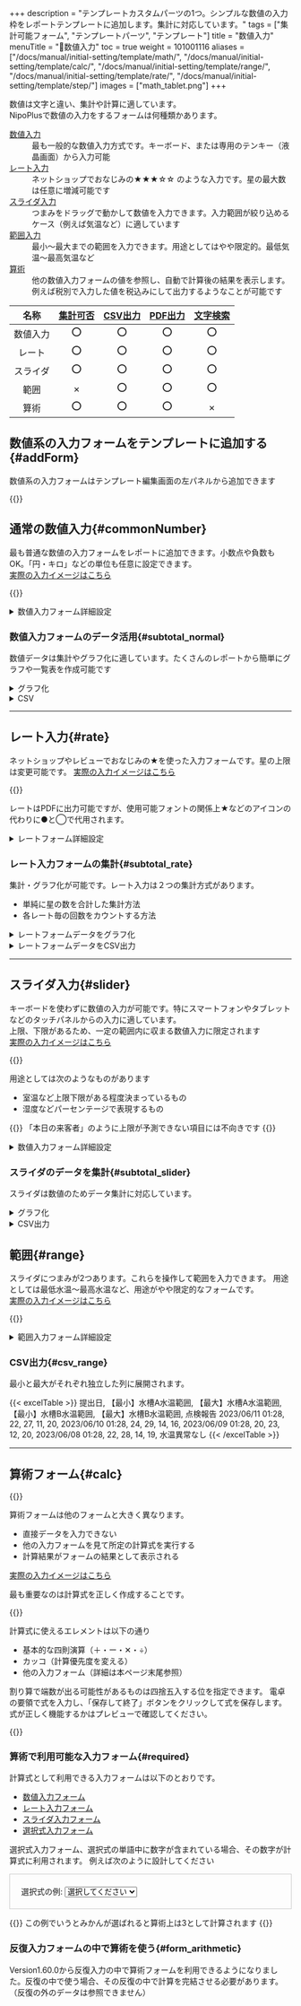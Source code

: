 +++
description = "テンプレートカスタムパーツの1つ。シンプルな数値の入力枠をレポートテンプレートに追加します。集計に対応しています。"
tags = ["集計可能フォーム", "テンプレートパーツ", "テンプレート"]
title = "数値入力"
menuTitle = "🧩数値入力"
toc = true
weight = 101001116
aliases = ["/docs/manual/initial-setting/template/math/", "/docs/manual/initial-setting/template/calc/", "/docs/manual/initial-setting/template/range/", "/docs/manual/initial-setting/template/rate/", "/docs/manual/initial-setting/template/step/"]
images = ["math_tablet.png"]
+++


数値は文字と違い、集計や計算に適しています。  
NipoPlusで数値の入力をするフォームは何種類かあります。

<dl class="basic">
<dt><a href="#commonNumber">数値入力</a></dt>
<dd>最も一般的な数値入力方式です。キーボード、または専用のテンキー（液晶画面）から入力可能</dd>
<dt><a href="#rate">レート入力</a></dt>
<dd>ネットショップでおなじみの★★★☆☆ のような入力です。星の最大数は任意に増減可能です</dd>
<dt><a href="#slider">スライダ入力</a></dt>
<dd>つまみをドラッグで動かして数値を入力できます。入力範囲が絞り込めるケース（例えば気温など）に適しています</dd>
<dt><a href="#range">範囲入力</a></dt>
<dd>最小〜最大までの範囲を入力できます。用途としてはやや限定的。最低気温〜最高気温など</dd>
<dt><a href="#calc">算術</a></dt>
<dd>他の数値入力フォームの値を参照し、自動で計算後の結果を表示します。例えば税別で入力した値を税込みにして出力するようなことが可能です</dd>
</dl>


名称|[集計可否](/docs/manual/analytics/)|[CSV出力](/docs/manual/analytics/csv/)|[PDF出力](/docs/manual/read-report/state/#pdf_export)|[文字検索](/docs/manual/read-report/list/)|
|:---:|:---:|:---:|:---:|:---:|
|数値入力|⭕|⭕|⭕|⭕|
|レート|⭕|⭕|⭕|⭕|
|スライダ|⭕|⭕|⭕|⭕|
|範囲|✗|⭕|⭕|⭕|
|算術|⭕|⭕|⭕|✗|


## 数値系の入力フォームをテンプレートに追加する{#addForm}

数値系の入力フォームはテンプレート編集画面の左パネルから追加できます


{{<icatch filename="add-parts-num" msg="数値入力フォームをテンプレートに追加してみよう" alice="here">}}


## 通常の数値入力{#commonNumber}

最も普通な数値の入力フォームをレポートに追加できます。小数点や負数もOK。「円・キロ」などの単位も任意に設定できます。  
[実際の入力イメージはこちら](/docs/manual/write-report/parts/#number)



{{<icatch filename="math-input" msg="金額や距離・個数など、数値の入力に最適" alice="ok">}}



<details>
  <summary>数値入力フォーム詳細設定</summary>


<dl class="basic">
  <dt>入力必須</dt>
  <dd>これがONの場合、数値が空欄だとレポートの提出ができなくなります</dd>
  <dt>初期値</dt>
  <dd>レポートの新規作成時に値をセットしたい場合は数値を入力してください。不要の場合は空欄にしておきます</dd>
  <dt>集計する</dt>
  <dd>ON:集計機能で利用できます。集計が不要の場合はOFFにします</dd>
  <dt>単位</dt>
  <dd>数値入力の右端に表示されます。「個」や「枚」「箱」など用途にあった文字を入力してください</dd>
</dl>

補足:[共通設定事項](/docs/manual/initial-setting/template/make/#common_setting)

</details>





### 数値入力フォームのデータ活用{#subtotal_normal}

数値データは集計やグラフ化に適しています。たくさんのレポートから簡単にグラフや一覧表を作成可能です



<details>
  <summary>グラフ化</summary>

NipoPlusのグラフ化機能を使えばアプリ内のレポートをほぼリアルタイムにグラフ化できます。

{{<icatch filename="math_charts" msg="数値のデータをグラフ化する">}}

{{<btnCenter "/docs/manual/analytics/chart/" "レポートをグラフ化する">}}

</details>



<details>
  <summary>CSV</summary>

数値のレポートはCSVに出力できます。  
設定で指定した数値の**単位**については、CSV上のラベル（1行目）に【】に囲まれて出力されます。


{{< excelTable >}}
提出日, 【Km】走行距離, 【リットル】消費ガソリン, 【件】訪問件数, 【件】内見込み, 【件】契約件数, 【千円】契約総額
2023/06/16, 3, 4, 2, 3, 22, 8
2023/06/15, 3, 5, 6, 2, 7, 9
2023/06/13, 25, 73, 36, 2, 4, 9
2023/06/11, 12, 3, 6, 1, 9, 45
2023/06/08, 11, 23, 33, 4, 16, 22
{{< /excelTable >}}


</details>


---





## レート入力{#rate}

ネットショップやレビューでおなじみの★を使った入力フォームです。星の上限は変更可能です。
[実際の入力イメージはこちら](/docs/manual/write-report/parts/#rate)

{{<icatch filename="input-rating" msg="レビューでおなじみ ☆☆★★★風な入力方式です"  alice="ok">}}

レートはPDFに出力可能ですが、使用可能フォントの関係上★などのアイコンの代わりに●と◯で代用されます。


<details>
  <summary>レートフォーム詳細設定</summary>

<dl class="basic">
  <dt>入力必須</dt>
  <dd>これがONの場合、レートが0だとレポートの提出ができません（レートは2回同じレートをクリックすると0にできます</dd>
  <dt>集計する</dt>
  <dd>ON:集計機能で利用できます。集計が不要の場合はOFFにします</dd>

  <dt>最大値</dt>
  <dd>レートの最大数を設定します。推奨は5〜10です</dd>
  <dt>アイコンの種類</dt>
  <dd>星・ハート・いいね・ペット・ペンの5種類から選択できます。初期値は「星」です。見た目が変わりますが機能としては一緒です</dd>
  <dt>アイコンの大きさ</dt>
  <dd>小さめ・大きめ・最大の3種類から選択できます。初期値は「小さめ」です。</dd>
</dl>

補足:[共通設定事項](/docs/manual/initial-setting/template/make/#common_setting)

</details>





### レート入力フォームの集計{#subtotal_rate}


集計・グラフ化が可能です。レート入力は２つの集計方式があります。

- 単純に星の数を合計した集計方法
- 各レート毎の回数をカウントする方法

<details>
  <summary>レートフォームデータをグラフ化</summary>

レート入力の結果をグラフにした例

{{<icatch filename="rate-charts" msg="レポートに含まれるレートのデータを使って円グラフや折れ線グラフを作成できます">}}

{{<btnCenter "/docs/manual/analytics/chart/" "レポートをグラフ化する">}}

</details>




<details>
  <summary>レートフォームデータをCSV出力</summary>

レートのデータは[CSV出力オプション](/docs/manual/analytics/csvoption/)で列展開の形式を変更可能です。

**列展開がON**の場合のCSV出力例（一部省略）


{{< excelTable >}}
提出日, 調査地住所, 【0】日当たり, 【1】日当たり, 【2】日当たり, 【3】日当たり, 【4】日当たり, 【5】日当たり
2023/06/11 09:35, 栃木県日光市XXX-X, -, -, ⭕, -, -, -
2023/06/10 09:35, 栃木県那須烏山市XXX-X, -, -, ⭕, -, -, -
2023/06/09 09:35, 栃木県真岡市XXX, -, -, ⭕, -, -, -
2023/06/08 09:35, 栃木県宇都宮市XXXX, -, -, -, -, ⭕, -
{{< /excelTable >}}




**列展開がOFF**の場合のCSV出力例


{{< excelTable >}}
提出日, 調査地住所, 日当たり, 利便性, 周囲の静音性
2023/06/11 09:35, 栃木県日光市XXX-X, 2, 2, 1
2023/06/10 09:35, 栃木県那須烏山市XXX-X, 2, 1, 5
2023/06/09 09:35, 栃木県真岡市XXX, 2, 1, 2
2023/06/08 09:35, 栃木県宇都宮市XXXX, 4, 2, 5
{{< /excelTable >}}

列展開がONだと列数が多くなることに注意してください。



</details>


---

## スライダ入力{#slider}

キーボードを使わずに数値の入力が可能です。特にスマートフォンやタブレットなどのタッチパネルからの入力に適しています。  
上限、下限があるため、一定の範囲内に収まる数値入力に限定されます  
[実際の入力イメージはこちら](/docs/manual/write-report/parts/#slider)

{{<icatch filename="slider-input" msg="つまみをスライドさせて数値の入力ができます。キーボード不要のお手軽数値入力" alice="ok">}}


用途としては次のようなものがあります

- 室温など上限下限がある程度決まっているもの
- 湿度などパーセンテージで表現するもの

{{<warning>}}
「本日の来客者」のように上限が予測できない項目には不向きです
{{</warning>}}


<details>
  <summary>数値入力フォーム詳細設定</summary>

<dl class="basic">
  <dt>初期値</dt>
  <dd>レポート新規作成時にスライダのつまみが配置される位置です。最小値と最大値の中間となる値を推奨します</dd>
  <dt>最小値</dt>
  <dd>スライダーの左端の値です。負数も利用できます</dd>
  <dt>最大値</dt>
  <dd>スライダーの右端の値です。負数も利用できます</dd>
  <dt>集計する</dt>
  <dd>ON:集計機能で利用できます。集計が不要の場合はOFFにします</dd>
  <dt>刻み</dt>
  <dd>つまみを動かしたときに増減する値です。小数点の指定も可能です</dd>
  <dt>単位</dt>
  <dd>スライドの単位を指定します。初期値は「ポイント」です</dd>
  <dt>入力必須</dt>
  <dd>ON:提出時に未入力だと提出ができません</dd>
</dl>

{{< warning >}}
レートの上限下限が極端に広い、または刻みの単位が極端に小さいと密度が高くなり操作性が低下します。
{{< /warning >}}


補足:[共通設定事項](/docs/manual/initial-setting/template/make/#common_setting)

</details>




### スライダのデータを集計{#subtotal_slider}

スライダは数値のためデータ集計に対応しています。


<details>
  <summary>グラフ化</summary>

{{<icatch filename="slider_charts" msg="スライダのデータを用いて折れ線グラフを生成">}}

</details>


<details>
  <summary>CSV出力</summary>

スラライダで入力された値は数値データとしてCSVに出力できます。単位は【】内に記載されます

{{< excelTable >}}
提出日, 【mm】線形誤差, 【mm】軸ズレ幅, 【mg】重量誤差, 検査報告
2023/06/13 11:04, 0, -4, 6, 
2023/06/11 11:04, -3, -4, 4, 
2023/06/10 11:04, -1, -2, -9, 
2023/06/08 11:04, -7, 0, 9, 重量誤差過大
{{< /excelTable >}}


</details>


## 範囲{#range}


スライダにつまみが2つあります。これらを操作して範囲を入力できます。
用途としては最低水温〜最高水温など、用途がやや限定的なフォームです。  
[実際の入力イメージはこちら](/docs/manual/write-report/parts/#range)


{{<icatch filename="range-input" msg="最低〜最大など 範囲の数値入力に" alice="ok">}}


<details>
  <summary>範囲入力フォーム詳細設定</summary>

<dl class="basic">
  <dt><a href="/tips/required/">入力必須</a></dt>
  <dd>これがONの場合、ファイルが添付されていない場合レポートの提出ができなくなります</dd>
  <dt>初期値</dt>
  <dd>レポート新規作成時に最初から文字を入力済みにできます。不要の場合は空欄にしておきます</dd>
  <dt>最小値</dt>
  <dd>スライダーの左端の値を指定します。負数も扱えます</dd>
  <dt>最大値</dt>
  <dd>スライダーの右端の値を指定します。負数も扱えます</dd>
  <dt>初期値（最小）</dt>
  <dd>レポート作成時にスライダーの最小つまみが配置される位置を指定します</dd>
  <dt>初期値（最大）</dt>
  <dd>レポート作成時にスライダーの最大つまみが配置される位置を指定します</dd>
  <dt>刻み</dt>
  <dd>つまみの1メモリ単位を指定します。例えば2なら 2 , 4 , 6のように増えていきます。小数点も指定できます。初期値は1です</dd>
  <dt>単位</dt>
  <dd>数値の単位を指定します。例えば気温であれば「度」と入力します。単位は入力時の画面左上にヒントとして表示されます</dd>
</dl>

{{< warning >}}
レートの上限下限が極端に広い、または刻みの単位が極端に小さいと密度が高くなり操作性が低下します。
{{< /warning >}}

補足:[共通設定事項](/docs/manual/initial-setting/template/make/#common_setting)

</details>




### CSV出力{#csv_range}

最小と最大がそれぞれ独立した列に展開されます。

{{< excelTable >}}
提出日, 【最小】水槽A水温範囲, 【最大】水槽A水温範囲, 【最小】水槽B水温範囲, 【最大】水槽B水温範囲, 点検報告
2023/06/11 01:28, 22, 27, 11, 20, 
2023/06/10 01:28, 24, 29, 14, 16, 
2023/06/09 01:28, 20, 23, 12, 20, 
2023/06/08 01:28, 22, 28, 14, 19, 水温異常なし
{{< /excelTable >}}



---

## 算術フォーム{#calc}

{{<icatch filename="calc-icatch" msg="簡単な四則演算ができる特殊なフォームです。他の値を見て自動で入力されるので手動入力は不可"  alice="pc">}}


算術フォームは他のフォームと大きく異なります。

- 直接データを入力できない
- 他の入力フォームを見て所定の計算式を実行する
- 計算結果がフォームの結果として表示される


  

[実際の入力イメージはこちら](/docs/manual/write-report/parts/#calc)


最も重要なのは計算式を正しく作成することです。

{{<icatch filename="make-fomula" msg="正しい計算式を作ってあげてね" alice="guide">}}

計算式に使えるエレメントは以下の通り

- 基本的な四則演算（＋・ー・✕・÷）
- カッコ（計算優先度を変える）
- 他の入力フォーム（詳細は本ページ末尾参照）

割り算で端数が出る可能性があるものは四捨五入する位を指定できます。
電卓の要領で式を入力し、「保存して終了」ボタンをクリックして式を保存します。
式が正しく機能するかはプレビューで確認してください。

{{<nextArrow>}}


### 算術で利用可能な入力フォーム{#required}

計算式として利用できる入力フォームは以下のとおりです。

- [数値入力フォーム](/docs/manual/initial-setting/template/digital/#commonNumber)
- [レート入力フォーム](/docs/manual/initial-setting/template/digital/#rate)
- [スライダ入力フォーム](/docs/manual/initial-setting/template/digital/#slider)
- [選択式入力フォーム](/docs/manual/initial-setting/template/selects/#plain)

選択式入力フォーム、選択式の単語中に数字が含まれている場合、その数字が計算式に利用されます。
例えば次のように設計してください

<div class="container mt-4" style="padding:20px;border:1px solid #ccc">
  <label for="platformSelect" class="form-label">選択式の例:</label>
  <select class="form-select" id="platformSelect" name="platformSelect">
    <option value="">選択してください</option>
    <option value="windows">1.りんご</option>
    <option value="mac">2.ばなな</option>
    <option value="ios">3.みかん</option>
    <option value="android">4.メロン</option>
  </select>
</div>

{{<alice pos="right" icon="ok">}}
この例でいうとみかんが選ばれると算術上は3として計算されます
{{</alice>}}

### 反復入力フォームの中で算術を使う{#form_arithmetic}

Version1.60.0から反復入力の中で算術フォームを利用できるようになりました。反復の中で使う場合、その反復の中で計算を完結させる必要があります。（反復の外のデータは参照できません）